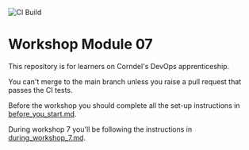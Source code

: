 ![CI Build](https://github.com/TheMattBarnfield/DevOps-Course-Workshop-Module-07-Learners/workflows/Continuous%20Integration/badge.svg?branch=main)

# Workshop Module 07

This repository is for learners on Corndel's DevOps apprenticeship.

You can't merge to the main branch unless you raise a pull request that passes the CI tests.

Before the workshop you should complete all the set-up instructions in [before_you_start.md](./before_you_start.md).

During workshop 7 you'll be following the instructions in [during_workshop_7.md](./during_workshop_7.md).
